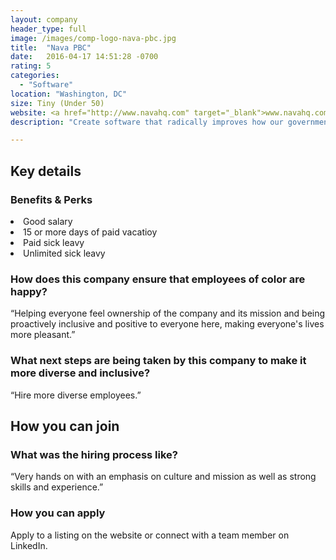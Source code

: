 ```yaml
---
layout: company
header_type: full
image: /images/comp-logo-nava-pbc.jpg
title:  "Nava PBC"
date:   2016-04-17 14:51:28 -0700
rating: 5
categories:
  - "Software"
location: "Washington, DC"
size: Tiny (Under 50)
website: <a href="http://www.navahq.com" target="_blank">www.navahq.com</a>
description: "Create software that radically improves how our government serves people."

---
```


## Key details

<div class="company-results_benefits">
  <h3>Benefits &amp; Perks</h3>
  <li>Good salary</li>
  <li>15 or more days of paid vacatioy</li>
  <li>Paid sick leavy</li>
  <li>Unlimited sick leavy</li>
</div>

<div class="company-results_happiness">
  <h3>How does this company ensure that employees of color are happy?</h3>

  <p>“Helping everyone feel ownership of the company and its mission and being proactively inclusive and positive to everyone here, making everyone's lives more pleasant.”</p>
</div>

<div class="company-results_nextsteps">
  <h3>What next steps are being taken by this company to make it more diverse and inclusive?</h3>

  <p>“Hire more diverse employees.”</p>
</div>

<div class="donation-placeholder">
  <!-- Dynamically insert via JS please -->
</div>

## How you can join

<div class="company-results_hiringprocess">
  <h3>What was the hiring process like?</h3>
  <p>“Very hands on with an emphasis on culture and mission as well as strong skills and experience.”</p>
</div>

<div class="company-results_apply">
  <h3>How you can apply</h3>
  <p> Apply to a listing on the website or connect with a team member on LinkedIn.</p>
</div>